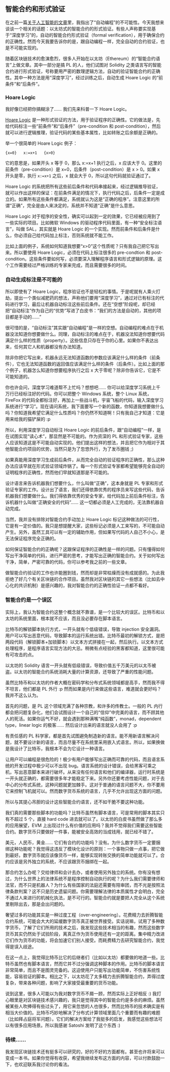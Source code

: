 ## 智能合约和形式验证

在之前一篇[关于人工智能的文章](http://www.yinwang.org/blog-cn/2017/04/23/ai)里，我指出了“自动编程”的不可能性。今天我想来谈谈一个相关的话题：以太坊式的智能合约的形式验证。有些人声称要实现基于“深度学习”的，自动的智能合约形式验证（formal verification），用于确保合约的正确性。然而今天我要告诉你的是，跟自动编程一样，完全自动的合约验证，也是不可能实现的。

随着区块链技术的愈演愈烈，很多人开始在以太坊（Ethereum）的“智能合约语言”上做文章。其中一部分是搞 PL 的人，他们试图对 Solidity 之类语言写的智能合约进行形式验证，号称要用严密的数理逻辑方法，自动的验证智能合约的正确性。其中一种方法是用“深度学习”，经过训练之后，自动生成 Hoare Logic 的“前条件”和“后条件”。

### Hoare Logic

我好像已经把你搞糊涂了…… 我们先来科普一下 Hoare Logic。

[Hoare Logic](https://en.wikipedia.org/wiki/Hoare_logic) 是一种形式验证的方法，用于验证程序的正确性。它的做法是，先给代码标注一些“前条件”和“后条件”（pre-condition 和 post-condition），然后就可以进行逻辑推理，验证代码的某些基本属性，比如转账之后余额是正确的。

举一个很简单的 Hoare Logic 例子：

<div class="highlighter-rouge">

<div class="highlight">

    {x=0}   x:=x+1   {x>0}

</div>

</div>

它的意思是，如果开头 x 等于 0，那么 x:=x+1 执行之后，x 应该大于 0。这里的前条件（pre-condition）是 x=0，后条件（post-condition）是 x > 0。如果 x 开头是零，执行 `x:=x+1` 之后，x 就会大于 0，所以这句代码就验证通过了。

Hoare Logic 的系统把所有这些前后条件和代码串接起来，经过逻辑推导验证，就可以作出这样的保证：在前条件满足的情况下，执行代码之后，后条件一定是成立的。如果所有这些条件都满足，系统就认为这是“正确的程序”。注意这里的所谓“正确”，完全是由人来决定的，系统并不知道“正确”是什么意思。

Hoare Logic 对于程序的安全性，确实可以起到一定的效果，它已经被应用到了一些实际的项目。比如微软 Windows 的驱动程序代码里面，有一种“安全标注语言”，叫做 SAL，其实就是 Hoare Logic 的一个实现。然而前条件和后条件是什么，你必须自己给代码加上标注，否则系统就不能工作。

比如上面的例子，系统如何知道我想要“x>0”这个性质呢？只有我自己把它写出来。所以要使用 Hoare Logic，必须在代码上标注很多的 pre-condtion 和 post-condition。这些条件要如何写，必须要深入理解程序语言和形式逻辑的原理。这个工作需要经过严格训练的专家来完成，而且需要很多的时间。

### 自动生成标注是不可能的

所以即使有了 Hoare Logic，程序验证也不是轻松的事情。于是呢就有人乘火打劫，提出一个类似减肥药的想法，声称他们要用“深度学习”，通过对已有标注的代码进行学习，最后让机器自动标注这些前后条件。还在“空想”阶段呢，却已经把“自动标注”作为自己的“优势”写进了白皮书：“我们的方法是自动的，其他的项目都是手动的……”

很可惜的是，“自动标注”其实跟“自动编程”是一样的空想。自动编程的难点在于机器没法知道你想要做什么。同理，自动标注的难点在于，机器没法知道你想要代码满足什么样的性质（property）。这些信息只存在于你的心里。如果你不表达出来，任何其它人和机器都没有办法知道。

除非你把它写出来，机器永远无法知道函数的参数应该满足什么样的条件（前条件），它也无法知道函数的返回值应该满足什么样的条件（后条件）。比如上面的那个例子，机器怎么知道你想要程序执行之后 x 大于零呢？除非你告诉它，它是不可能知道的。

你也许会问，深度学习难道帮不上忙吗？想想吧…… 你可以给深度学习系统上千万行已经标注好的代码。你可以把整个 Windows 系统，整个 Linux 系统，FireFox 的代码全都标注好，再加上一些战斗机，宇宙飞船的代码，输入深度学习系统进行“学习”。现在请问系统，我下面要写一个新的函数，你知道我想要做什么吗？你知道我希望它满足什么性质吗？你仍然不知道啊！只有我自己才知道：它是用来给我的猫铲屎的 :p

所以，利用深度学习自动标注 Hoare Logic 的前后条件，跟“自动编程”一样，是在试图实现“读心术”，那显然是不可能的。作为资深的 PL 和形式验证专家，这些人应该知道这是不可能自动实现的。他们提出这样的想法，并且把它作为相对于其他智能合约项目的优势，当然只是为了忽悠外行，为了发币圈钱 ;)

如果真能用深度学习生成前后条件，从而完全自动的验证程序的正确性，那么这种办法应该早就在形式验证领域炸锅了。每一个形式验证专家都希望能够完全自动的证明程序的正确性，然而他们早就知道那是不可能的。

设计语言来告诉机器我们想要什么，什么叫做“正确”，这本身就是 PL 专家和形式验证专家的工作。设计出了语言，我们还得依靠优秀的程序员来写这些代码，告诉机器我们想要做什么。我们得依靠优秀的安全专家，给代码加上前后条件标注，告诉机器什么叫做“正确安全的代码”…… 这一切都必须是人工完成的，无法靠机器自动完成。

当然，我并没有排除对智能合约手动加上 Hoare Logic 标记这种做法的可行性，它是有一定价值的。我只是想提醒大家，这些标记必须是人工来写的，不可能自动产生。另外，虽然工具可以有一定的辅助作用，但如果写代码的人自己不小心，是无法保证程序完全正确的。

如何保证智能合约的正确呢？这跟保证程序的正确性是一样的问题。只有懂得如何写出干净简单的代码，进行严密的思考，才能写出正确的智能合约。关于如何写出干净，简单，严密可靠的代码，你可以参考我之前的一些文章。

做智能合约验证的工作也许能圈到钱，然而却是非常枯燥而没有成就感的。为此我拒绝了好几个有关区块链的合作项目。虽然我对区块链的其它一些想法（比如去中心化的共识机制）是感兴趣的，我对智能合约的正确性验证一点都不看好。

### 智能合约是一个误区

实际上，我认为智能合约这整个概念就不靠谱，是一个比较大的误区。比特币和以太坊的系统里面，根本就不应该，而且没必要存在脚本语言。

比特币的解锁脚本执行方式，一开头就有个低级错误，导致 injection 安全漏洞。用户可以写出恶意代码，导致脚本的运行系统出错。比特币最初的解锁方式，是把两段代码（解锁脚本+加锁脚本）以文本方式拼接在一起，然后执行。以文本方式处理程序，是程序语言实现方法的大忌。稍微有点经验的黑客都知道，这里很可能有可攻击的点。

以太坊的 Solidity 语言一开头就有低级错误，导致价值五千万美元的以太币被盗。以太坊的智能合约系统消耗大量的计算资源，还导致了严重的性能问题。

虽然比特币和以太坊的作者大概在密码学和分布式系统领域都是高手，然而我不得不坦言，他们都是 PL 外行 :p 然而如果是内行来做这些语言，难道就会更好吗？我并不这么认为。

首先的问题，是 PL 这个领域充满了各种宗教，和许多的传教士。一般的 PL 内行都会把问题复杂化，他们会试图设计一个自己的“信仰”中完美的语言，而不顾其他人的死活。如果你运气不好，就会遇到那种满嘴“纯函数”，monad，dependent type，linear logic 的极客…… 然后设计出来的语言就没人会用了 :p

有责任感的 PL 科学家，都是首先试图避免制造新的语言。能不用新语言解决问题，就不要设计新的语言，而且尽量不在系统里采用嵌入式语言。所以，如果换做是我设计了比特币，我根本不会为它设计一种语言。

让用户可以编程是很危险的！极少有用户能够写出正确而可靠的代码，而且语言系统的开发过程中极少可以不出现 bug。语言系统的设计错误，会给黑客可乘之机，写出恶意脚本来进行破坏。从来没有任何语言和他们的编译器，运行时系统是一开头就正确的，都需要很多年才能稳定下来。另外你还要考虑性能问题，对于去中心的分布式系统，这种问题就更加棘手。这对于普通的语言问题不大，你不要用它来控制飞机就可以。然而数字货币系统的语言，几乎不允许出现这方面的问题。

所以与其提心吊胆的设计这些智能合约语言，还不如干脆不要这种功能。

我们真的需要那些脚本的功能吗？比特币虽然有脚本语言，可是常用的脚本其实只有不超过 5 个，直接 hard code 进去就可以了。以太坊的白皮书虽然做了那么多的应用展望，EVM 上出现过什么有价值的应用吗？我并不觉得我们需要这些智能合约。数字货币只要做好一件事，能被安全高效的当成钱用，就已经不错了。

美元，人民币，黄金…… 它们有合约的功能吗？没有。为什么数字货币一定要捆绑这种功能呢？我觉得这违反了模块化设计的原则：一个事物只做一点事，把它做到最好。数字货币就应该像货币一样，能够实现转账交换的简单功能就可以了。合约应该是另外独立的系统，不应该跟货币捆绑在一起。

那合约怎么办呢？交给律师和会计去办，或者使用另外独立的系统。你有没有想过，为什么世界上的法律系统不是程序控制自动执行的呢？为什么我们需要律师和法官，而不只是机器人？为什么有些国家的法庭还需要有陪审团，而不光是按照法律条款判案？这不只是历史遗留问题。你需要理解法律的本质属性才会明白，完全不通过人来进行的机械化执法，是不可行的。智能合约就是要把人完全从这个系统里剔除出去，那是会出问题的。

奢望过多的功能其实是一种过度工程（over-engineering）。花费精力去折腾智能合约系统，可能会大大的延缓数字货币真正被世界接受。实话说嘛，试用了多种数字货币，了解了它们所用的技术之后，我发现这些技术相当的有趣，然而这些数字货币其实仍然处于试验阶段，离真正作为货币使用还有一定的距离。集中精力改进它们作为货币的功能，将会加速它们别人接受。而耗费精力去研究智能合约，我觉得是误入歧途。

在这一点上，我觉得比特币比它的后继者们（比如以太坊）都要做的地道一些。比特币虽然也有脚本语言，然而它并不过分强调这种脚本的作用。比特币的脚本语言非常简单，而且不是图灵完备的。这迫使用户只能写出功能简单，不伤害系统性能，容易验证的脚本。相比之下，以太坊花了太多精力去折腾智能合约，弄得过度复杂，带来各种问题，影响了大家接受最重要的货币功能。

说到这里，很多人可能以为我对数字货币不屑一顾，然而实际上正好相反 :) 我打心眼里是对区块链技术感兴趣的，我只是觉得其中的智能合约是多余的麻烦。虽然被某些人吹捧得有些过头了，用它来忽悠的人也很多，然而比特币的技术确实是有相当大价值的。比特币巧妙地解决了分布式计算领域里面几个重要而有趣的难题（比如拜占庭将军问题）。它们的解决方案给了我挺多的启发，我感觉这些想法可以有很多应用场景。所以我感谢 Satoshi 发明了这个东西 :)

### 待续……

我发现区块链技术还有挺多可以研究的，好的不好的方面都有。甚至也许将来可以变成一本书。如果你觉得有收获，希望我继续发布这方面的内容，可以付款鼓励一下，也欢迎联系我讨论你的看法。
